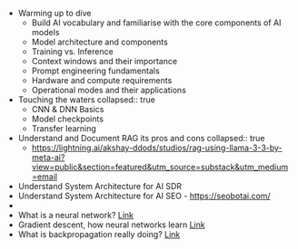 - Warming up to dive
	- Build AI vocabulary and familiarise with the core components of AI models
	- Model architecture and components
	- Training vs. Inference
	- Context windows and their importance
	- Prompt engineering fundamentals
	- Hardware and compute requirements
	- Operational modes and their applications
- Touching the waters
  collapsed:: true
	- CNN & DNN Basics
	- Model checkpoints
	- Transfer learning
- Understand and Document RAG its pros and cons
  collapsed:: true
	- https://lightning.ai/akshay-ddods/studios/rag-using-llama-3-3-by-meta-ai?view=public&section=featured&utm_source=substack&utm_medium=email
- Understand System Architecture for AI SDR
- Understand System Architecture for AI SEO - https://seobotai.com/
-
- What is a neural network? [Link](https://youtu.be/aircAruvnKk)
- Gradient descent, how neural networks learn [Link](https://youtu.be/IHZwWFHWa-w)
- What is backpropagation really doing? [Link](https://youtu.be/Ilg3gGewQ5U)